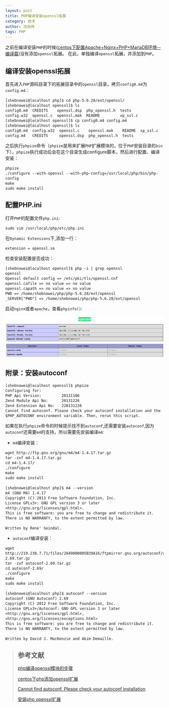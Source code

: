 ```yaml
---
layout: post
title: PHP编译安装openssl拓展
category: 技术
author: 沈伯伟
tags: PHP
---
```


之前在编译安装`PHP`的时候([centos下配置Apache+Nginx+PHP+MariaDB环境--编译篇](../10/lanmp-compiler.html#php-1 "跳转"))没有添加`openssl`拓展。
在此，单独编译`openssl`拓展，并添加到`PHP`。

## 编译安装openssl拓展

首先进入`PHP`源码目录下的拓展目录中的`openssl`目录，拷贝`config0.m4`为`config.m4`：

```
[shebnowei@localhost php]$ cd php-5.6.28/ext/openssl/
[shebnowei@localhost openssl]$ ls
config0.m4  CREDITS    openssl.dsp  php_openssl.h  tests
config.w32  openssl.c  openssl.mak  README         xp_ssl.c
[shebnowei@localhost openssl]$ cp config0.m4 config.m4
[shebnowei@localhost openssl]$ ls
config0.m4  config.w32  openssl.c    openssl.mak    README  xp_ssl.c
config.m4   CREDITS     openssl.dsp  php_openssl.h  tests
```

之后执行`phpize`命令（`phpize`是用来扩展`PHP`扩展模块的，位于`PHP`安装目录的`bin`下），`phpize`执行成功后会在这个目录生成configure脚本，然后进行配置、编译安装：

```
phpize
./configure --with-openssl --with-php-config=/usr/local/php/bin/php-config
make
sudo make install
```

## 配置PHP.ini

打开`PHP`的配置文件`php.ini`:

```
sudo vim /usr/local/php/etc/php.ini 
```

在`Dynamic Extensions`下,添加一行：

```
extension = openssl.so
```

检查安装配置是否成功：

```
[shebnowei@localhost openssl]$ php -i | grep openssl
openssl
Openssl default config => /etc/pki/tls/openssl.cnf
openssl.cafile => no value => no value
openssl.capath => no value => no value
PWD => /home/shebnowei/php/php-5.6.28/ext/openssl
_SERVER["PWD"] => /home/shebnowei/php/php-5.6.28/ext/openssl
```

启动`nginx`或者`apache`，查看`phpinfo()`:

![phpinfo()](/public/img/php/php_openssl.png "phpinfo()")

## 附录：安装autoconf

```
[shebnowei@localhost openssl]$ phpize
Configuring for:
PHP Api Version:         20131106
Zend Module Api No:      20131226
Zend Extension Api No:   220131226
Cannot find autoconf. Please check your autoconf installation and the
$PHP_AUTOCONF environment variable. Then, rerun this script.
```

如果在执行`phpize`命令的时候提示找不到`autoconf`,还需要安装`autoconf`,因为`autoconf`还需要`m4`的支持，所以需要先安装编译`m4`:

- `m4`编译安装：

```
wget http://ftp.gnu.org/gnu/m4/m4-1.4.17.tar.gz
tar -zxf m4-1.4.17.tar.gz
cd m4-1.4.17/
./configure
make 
sudo make install

[shebnowei@localhost php]$ m4 --version
m4 (GNU M4) 1.4.17
Copyright (C) 2013 Free Software Foundation, Inc.
License GPLv3+: GNU GPL version 3 or later <http://gnu.org/licenses/gpl.html>.
This is free software: you are free to change and redistribute it.
There is NO WARRANTY, to the extent permitted by law.

Written by Rene' Seindal.
```

- `autoconf`编译安装：

```
wget http://219.238.7.71/files/2049000005B39A16/ftpmirror.gnu.org/autoconf/autoconf-2.69.tar.gz
tar -zxf autoconf-2.69.tar.gz
cd autoconf-2.69/
./configure
make 
sudo make install

[shebnowei@localhost php]$ autoconf --version
autoconf (GNU Autoconf) 2.69
Copyright (C) 2012 Free Software Foundation, Inc.
License GPLv3+/Autoconf: GNU GPL version 3 or later
<http://gnu.org/licenses/gpl.html>, <http://gnu.org/licenses/exceptions.html>
This is free software: you are free to change and redistribute it.
There is NO WARRANTY, to the extent permitted by law.

Written by David J. MacKenzie and Akim Demaille.
```

> ## 参考文献
>
> [php编译openssl模块的步骤](http://blog.csdn.net/wgw335363240/article/details/41984267 "跳转")
>
> [centos下php添加openssl扩展](http://www.51ou.com/browse/linuxwt/59080.html "跳转")
>
> [Cannot find autoconf. Please check your autoconf installation](http://helpinlinux.com/cannot-find-autoconf-please-check-your-autoconf-installation/ "跳转")
>
>[安装php openssl扩展](https://my.oschina.net/u/195896/blog/332970 "跳转")









